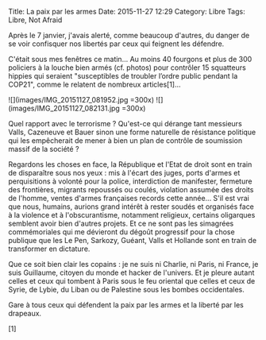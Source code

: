 Title: La paix par les armes
Date: 2015-11-27 12:29
Category: Libre
Tags: Libre, Not Afraid

Après le 7 janvier, j'avais alerté, comme beaucoup d'autres, du danger de se voir confisquer nos libertés par ceux qui feignent les défendre.

C'était sous mes fenêtres ce matin... Au moins 40 fourgons et plus de 300 policiers à la louche bien armés (cf. photos) pour contrôler 15 squatteurs hippies qui seraient "susceptibles de troubler l’ordre public pendant la COP21", comme le relatent de nombreux articles[1]...

![](images/IMG_20151127_081952.jpg =300x)
![](images/IMG_20151127_082131.jpg =300x)

Quel rapport avec le terrorisme ? Qu'est-ce qui dérange tant messieurs Valls, Cazeneuve et Bauer sinon une forme naturelle de résistance politique qui les empêcherait de mener à bien un plan de contrôle de soumission massif de la société ?

Regardons les choses en face, la République et l'Etat de droit sont en train de disparaître sous nos yeux : mis à l'écart des juges, ports d'armes et perquisitions à volonté pour la police, interdiction de manifester, fermeture des frontières, migrants repoussés ou coulés, violation assumée des droits de l'homme, ventes d'armes françaises records cette année... S'il est vrai que nous, humains, aurions grand intérêt à rester soudés et organisés face à la violence et à l'obscurantisme, notamment religieux, certains oligarques semblent avoir bien d'autres projets. Et ce ne sont pas les simagrées commémoriales qui me dévieront du dégoût progressif pour la chose publique que les Le Pen, Sarkozy, Guéant, Valls et Hollande sont en train de transformer en dictature.

Que ce soit bien clair les copains : je ne suis ni Charlie, ni Paris, ni France, je suis Guillaume, citoyen du monde et hacker de l'univers. Et je pleure autant celles et ceux qui tombent à Paris sous le feu oriental que celles et ceux de Syrie, de Lybie, du Liban ou de Palestine sous les bombes occidentales.

Gare à tous ceux qui défendent la paix par les armes et la liberté par les drapeaux.

[1] [](https://wiki.laquadrature.net/%C3%89tat_urgence/Recensement#27_novembre_2015)
